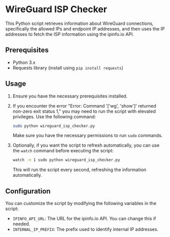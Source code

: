 # WireGuard ISP Checker

This Python script retrieves information about WireGuard connections, specifically the allowed IPs and endpoint IP addresses, and then uses the IP addresses to fetch the ISP information using the ipinfo.io API.

## Prerequisites

- Python 3.x
- Requests library (install using `pip install requests`)

## Usage

1. Ensure you have the necessary prerequisites installed.

2. If you encounter the error "Error: Command '['wg', 'show']' returned non-zero exit status 1," you may need to run the script with elevated privileges. Use the following command:

   ```bash
   sudo python wireguard_isp_checker.py
   ```

   Make sure you have the necessary permissions to run `sudo` commands.

3. Optionally, if you want the script to refresh automatically, you can use the `watch` command before executing the script:

   ```bash
   watch -n 1 sudo python wireguard_isp_checker.py
   ```

   This will run the script every second, refreshing the information automatically.

## Configuration

You can customize the script by modifying the following variables in the script:

- `IPINFO_API_URL`: The URL for the ipinfo.io API. You can change this if needed.
- `INTERNAL_IP_PREFIX`: The prefix used to identify internal IP addresses.
